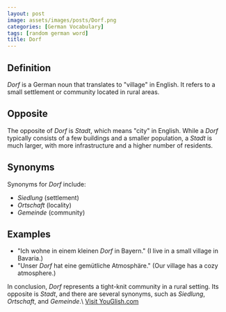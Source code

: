 ```yaml
---
layout: post
image: assets/images/posts/Dorf.png
categories: [German Vocabulary]
tags: [random german word]
title: Dorf
---
```


## Definition
*Dorf* is a German noun that translates to "village" in English. It refers to a small settlement or community located in rural areas.

## Opposite
The opposite of *Dorf* is *Stadt*, which means "city" in English. While a *Dorf* typically consists of a few buildings and a smaller population, a *Stadt* is much larger, with more infrastructure and a higher number of residents.

## Synonyms
Synonyms for *Dorf* include:
- *Siedlung* (settlement)
- *Ortschaft* (locality)
- *Gemeinde* (community)

## Examples
- "Ich wohne in einem kleinen *Dorf* in Bayern." (I live in a small village in Bavaria.)
- "Unser *Dorf* hat eine gemütliche Atmosphäre." (Our village has a cozy atmosphere.)

In conclusion, *Dorf* represents a tight-knit community in a rural setting. Its opposite is *Stadt*, and there are several synonyms, such as *Siedlung*, *Ortschaft*, and *Gemeinde*.\ <a id="yg-widget-0" class="youglish-widget" data-query="Dorf" data-lang="german" data-components="8412" data-auto-start="0" data-bkg-color="theme_light" data-title="How%20to%20pronounce%20Dorf%20in%20German"  rel="nofollow" href="https://youglish.com">Visit YouGlish.com</a><script async src="https://youglish.com/public/emb/widget.js" charset="utf-8"></script>